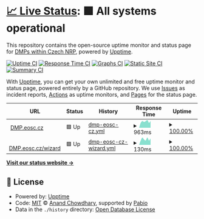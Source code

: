 # [📈 Live Status](https://dsw-nrp.github.io/status): <!--live status--> **🟩 All systems operational**

This repository contains the open-source uptime monitor and status page for [DMPs within Czech NRP](https://dmp.eosc.cz), powered by [Upptime](https://github.com/upptime/upptime).

[![Uptime CI](https://github.com/dsw-nrp/status/workflows/Uptime%20CI/badge.svg)](https://github.com/dsw-nrp/status/actions?query=workflow%3A%22Uptime+CI%22)
[![Response Time CI](https://github.com/dsw-nrp/status/workflows/Response%20Time%20CI/badge.svg)](https://github.com/dsw-nrp/status/actions?query=workflow%3A%22Response+Time+CI%22)
[![Graphs CI](https://github.com/dsw-nrp/status/workflows/Graphs%20CI/badge.svg)](https://github.com/dsw-nrp/status/actions?query=workflow%3A%22Graphs+CI%22)
[![Static Site CI](https://github.com/dsw-nrp/status/workflows/Static%20Site%20CI/badge.svg)](https://github.com/dsw-nrp/status/actions?query=workflow%3A%22Static+Site+CI%22)
[![Summary CI](https://github.com/dsw-nrp/status/workflows/Summary%20CI/badge.svg)](https://github.com/dsw-nrp/status/actions?query=workflow%3A%22Summary+CI%22)

With [Upptime](https://upptime.js.org), you can get your own unlimited and free uptime monitor and status page, powered entirely by a GitHub repository. We use [Issues](https://github.com/dsw-nrp/status/issues) as incident reports, [Actions](https://github.com/dsw-nrp/status/actions) as uptime monitors, and [Pages](https://dsw-nrp.github.io/status) for the status page.

<!--start: status pages-->
<!-- This summary is generated by Upptime (https://github.com/upptime/upptime) -->
<!-- Do not edit this manually, your changes will be overwritten -->
<!-- prettier-ignore -->
| URL | Status | History | Response Time | Uptime |
| --- | ------ | ------- | ------------- | ------ |
| <img alt="" src="https://icons.duckduckgo.com/ip3/dmp.eosc.cz.ico" height="13"> [DMP.eosc.cz](https://dmp.eosc.cz) | 🟩 Up | [dmp-eosc-cz.yml](https://github.com/dsw-nrp/status/commits/HEAD/history/dmp-eosc-cz.yml) | <details><summary><img alt="Response time graph" src="./graphs/dmp-eosc-cz/response-time-week.png" height="20"> 963ms</summary><br><a href="https://dsw-nrp.github.io/status/history/dmp-eosc-cz"><img alt="Response time 1288" src="https://img.shields.io/endpoint?url=https%3A%2F%2Fraw.githubusercontent.com%2Fdsw-nrp%2Fstatus%2FHEAD%2Fapi%2Fdmp-eosc-cz%2Fresponse-time.json"></a><br><a href="https://dsw-nrp.github.io/status/history/dmp-eosc-cz"><img alt="24-hour response time 756" src="https://img.shields.io/endpoint?url=https%3A%2F%2Fraw.githubusercontent.com%2Fdsw-nrp%2Fstatus%2FHEAD%2Fapi%2Fdmp-eosc-cz%2Fresponse-time-day.json"></a><br><a href="https://dsw-nrp.github.io/status/history/dmp-eosc-cz"><img alt="7-day response time 963" src="https://img.shields.io/endpoint?url=https%3A%2F%2Fraw.githubusercontent.com%2Fdsw-nrp%2Fstatus%2FHEAD%2Fapi%2Fdmp-eosc-cz%2Fresponse-time-week.json"></a><br><a href="https://dsw-nrp.github.io/status/history/dmp-eosc-cz"><img alt="30-day response time 1403" src="https://img.shields.io/endpoint?url=https%3A%2F%2Fraw.githubusercontent.com%2Fdsw-nrp%2Fstatus%2FHEAD%2Fapi%2Fdmp-eosc-cz%2Fresponse-time-month.json"></a><br><a href="https://dsw-nrp.github.io/status/history/dmp-eosc-cz"><img alt="1-year response time 1288" src="https://img.shields.io/endpoint?url=https%3A%2F%2Fraw.githubusercontent.com%2Fdsw-nrp%2Fstatus%2FHEAD%2Fapi%2Fdmp-eosc-cz%2Fresponse-time-year.json"></a></details> | <details><summary><a href="https://dsw-nrp.github.io/status/history/dmp-eosc-cz">100.00%</a></summary><a href="https://dsw-nrp.github.io/status/history/dmp-eosc-cz"><img alt="All-time uptime 99.95%" src="https://img.shields.io/endpoint?url=https%3A%2F%2Fraw.githubusercontent.com%2Fdsw-nrp%2Fstatus%2FHEAD%2Fapi%2Fdmp-eosc-cz%2Fuptime.json"></a><br><a href="https://dsw-nrp.github.io/status/history/dmp-eosc-cz"><img alt="24-hour uptime 100.00%" src="https://img.shields.io/endpoint?url=https%3A%2F%2Fraw.githubusercontent.com%2Fdsw-nrp%2Fstatus%2FHEAD%2Fapi%2Fdmp-eosc-cz%2Fuptime-day.json"></a><br><a href="https://dsw-nrp.github.io/status/history/dmp-eosc-cz"><img alt="7-day uptime 100.00%" src="https://img.shields.io/endpoint?url=https%3A%2F%2Fraw.githubusercontent.com%2Fdsw-nrp%2Fstatus%2FHEAD%2Fapi%2Fdmp-eosc-cz%2Fuptime-week.json"></a><br><a href="https://dsw-nrp.github.io/status/history/dmp-eosc-cz"><img alt="30-day uptime 99.96%" src="https://img.shields.io/endpoint?url=https%3A%2F%2Fraw.githubusercontent.com%2Fdsw-nrp%2Fstatus%2FHEAD%2Fapi%2Fdmp-eosc-cz%2Fuptime-month.json"></a><br><a href="https://dsw-nrp.github.io/status/history/dmp-eosc-cz"><img alt="1-year uptime 99.95%" src="https://img.shields.io/endpoint?url=https%3A%2F%2Fraw.githubusercontent.com%2Fdsw-nrp%2Fstatus%2FHEAD%2Fapi%2Fdmp-eosc-cz%2Fuptime-year.json"></a></details>
| <img alt="" src="https://icons.duckduckgo.com/ip3/dmp.eosc.cz.ico" height="13"> [DMP.eosc.cz/wizard](https://dmp.eosc.cz/wizard/) | 🟩 Up | [dmp-eosc-cz-wizard.yml](https://github.com/dsw-nrp/status/commits/HEAD/history/dmp-eosc-cz-wizard.yml) | <details><summary><img alt="Response time graph" src="./graphs/dmp-eosc-cz-wizard/response-time-week.png" height="20"> 130ms</summary><br><a href="https://dsw-nrp.github.io/status/history/dmp-eosc-cz-wizard"><img alt="Response time 316" src="https://img.shields.io/endpoint?url=https%3A%2F%2Fraw.githubusercontent.com%2Fdsw-nrp%2Fstatus%2FHEAD%2Fapi%2Fdmp-eosc-cz-wizard%2Fresponse-time.json"></a><br><a href="https://dsw-nrp.github.io/status/history/dmp-eosc-cz-wizard"><img alt="24-hour response time 100" src="https://img.shields.io/endpoint?url=https%3A%2F%2Fraw.githubusercontent.com%2Fdsw-nrp%2Fstatus%2FHEAD%2Fapi%2Fdmp-eosc-cz-wizard%2Fresponse-time-day.json"></a><br><a href="https://dsw-nrp.github.io/status/history/dmp-eosc-cz-wizard"><img alt="7-day response time 130" src="https://img.shields.io/endpoint?url=https%3A%2F%2Fraw.githubusercontent.com%2Fdsw-nrp%2Fstatus%2FHEAD%2Fapi%2Fdmp-eosc-cz-wizard%2Fresponse-time-week.json"></a><br><a href="https://dsw-nrp.github.io/status/history/dmp-eosc-cz-wizard"><img alt="30-day response time 125" src="https://img.shields.io/endpoint?url=https%3A%2F%2Fraw.githubusercontent.com%2Fdsw-nrp%2Fstatus%2FHEAD%2Fapi%2Fdmp-eosc-cz-wizard%2Fresponse-time-month.json"></a><br><a href="https://dsw-nrp.github.io/status/history/dmp-eosc-cz-wizard"><img alt="1-year response time 316" src="https://img.shields.io/endpoint?url=https%3A%2F%2Fraw.githubusercontent.com%2Fdsw-nrp%2Fstatus%2FHEAD%2Fapi%2Fdmp-eosc-cz-wizard%2Fresponse-time-year.json"></a></details> | <details><summary><a href="https://dsw-nrp.github.io/status/history/dmp-eosc-cz-wizard">100.00%</a></summary><a href="https://dsw-nrp.github.io/status/history/dmp-eosc-cz-wizard"><img alt="All-time uptime 99.97%" src="https://img.shields.io/endpoint?url=https%3A%2F%2Fraw.githubusercontent.com%2Fdsw-nrp%2Fstatus%2FHEAD%2Fapi%2Fdmp-eosc-cz-wizard%2Fuptime.json"></a><br><a href="https://dsw-nrp.github.io/status/history/dmp-eosc-cz-wizard"><img alt="24-hour uptime 100.00%" src="https://img.shields.io/endpoint?url=https%3A%2F%2Fraw.githubusercontent.com%2Fdsw-nrp%2Fstatus%2FHEAD%2Fapi%2Fdmp-eosc-cz-wizard%2Fuptime-day.json"></a><br><a href="https://dsw-nrp.github.io/status/history/dmp-eosc-cz-wizard"><img alt="7-day uptime 100.00%" src="https://img.shields.io/endpoint?url=https%3A%2F%2Fraw.githubusercontent.com%2Fdsw-nrp%2Fstatus%2FHEAD%2Fapi%2Fdmp-eosc-cz-wizard%2Fuptime-week.json"></a><br><a href="https://dsw-nrp.github.io/status/history/dmp-eosc-cz-wizard"><img alt="30-day uptime 100.00%" src="https://img.shields.io/endpoint?url=https%3A%2F%2Fraw.githubusercontent.com%2Fdsw-nrp%2Fstatus%2FHEAD%2Fapi%2Fdmp-eosc-cz-wizard%2Fuptime-month.json"></a><br><a href="https://dsw-nrp.github.io/status/history/dmp-eosc-cz-wizard"><img alt="1-year uptime 99.97%" src="https://img.shields.io/endpoint?url=https%3A%2F%2Fraw.githubusercontent.com%2Fdsw-nrp%2Fstatus%2FHEAD%2Fapi%2Fdmp-eosc-cz-wizard%2Fuptime-year.json"></a></details>

<!--end: status pages-->

[**Visit our status website →**](https://dsw-nrp.github.io/status)

## 📄 License

- Powered by: [Upptime](https://github.com/upptime/upptime)
- Code: [MIT](./LICENSE) © [Anand Chowdhary](https://anandchowdhary.com), supported by [Pabio](https://pabio.com)
- Data in the `./history` directory: [Open Database License](https://opendatacommons.org/licenses/odbl/1-0/)
